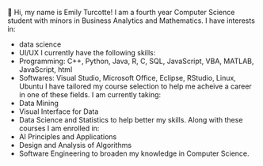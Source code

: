 👋 Hi, my name is Emily Turcotte!
I am a fourth year Computer Science student with minors in Business Analytics and Mathematics.
I have interests in: 
- data science
- UI/UX
I currently have the following skills:
- Programming: C++, Python, Java, R, C, SQL, JavaScript, VBA, MATLAB, JavaScript, html
- Softwares: Visual Studio, Microsoft Office, Eclipse, RStudio, Linux, Ubuntu
I have tailored my course selection to help me acheive a career in one of these fields.
I am currently taking:
- Data Mining
- Visual Interface for Data
- Data Science and Statistics
to help better my skills. Along with these courses I am enrolled in:
- AI Principles and Applications
- Design and Analysis of Algorithms
- Software Engineering
to broaden my knowledge in Computer Science.

<!---
eturcotte270/eturcotte270 is a ✨ special ✨ repository because its `README.md` (this file) appears on your GitHub profile.
You can click the Preview link to take a look at your changes.
--->
